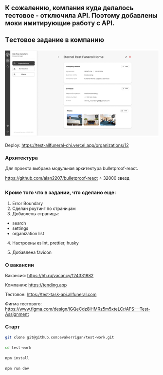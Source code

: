 ## К сожалению, компания куда делалось тестовое - отключила API. Поэтому добавлены моки имитирующие работу с API.

## Tестовое задание в компанию

<img src="src/assets/images/app.png" width="700" alt="Скриншот приложения">

Deploy: https://test-allfuneral-chi.vercel.app/organizations/12

### Архитектура

Для проекта выбрана модульная архитектура bulletproof-react.

https://github.com/alan2207/bulletproof-react ⭐️ 32000 звезд

### Кроме того что в задании, что сделано еще:

1. Error Boundary
2. Сделан роутинг по страницам
3. Добавлены страницы:

- search
- settings
- organization list

4. Настроены eslint, prettier, husky

5. Добавлена favicon

### О вакансии

Вакансия: https://hh.ru/vacancy/124331882

Компания: https://tending.app

Тестовое: https://test-task-api.allfuneral.com

Фигма тестового: https://www.figma.com/design/IGQeCdz8lHMRz5m5xteLCr/AFS---Test-Assignment

### Старт

```bash
git clone git@github.com:evakerrigan/test-work.git

cd test-work

npm install

npm run dev
```
